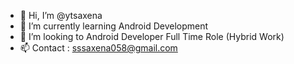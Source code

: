 - 👋 Hi, I’m @ytsaxena
- 🌱 I’m currently learning Android Development
- 💞️ I’m looking to Android Developer Full Time Role (Hybrid Work)
- 📫 Contact : sssaxena058@gmail.com


<!---
ytsaxena/ytsaxena is a ✨ special ✨ repository because its `README.md` (this file) appears on your GitHub profile.
You can click the Preview link to take a look at your changes.
--->
